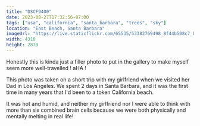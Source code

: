 ```yaml
---
title: "DSCF9400"
date: 2023-08-27T17:32:56-07:00
tags: ["usa", "california", "santa_barbara", "trees", "sky"]
location: "East Beach, Santa Barbara"
imageUrl: "https://live.staticflickr.com/65535/53382769498_8f44b508c7_b.jpg"
width: 4310
height: 2870
---
```


Honestly this is kinda just a filler photo to put in the gallery to make myself seem more well-travelled ! aHA !

This photo was taken on a short trip with my girlfriend when we visited her Dad in Los Angeles. We spent 2 days in Santa Barbara, and it was the first time in many years that I'd been to a token California beach.

It was hot and humid, and neither my girlfriend nor I were able to think with more than six combined brain cells because we were both physically and mentally melting in real life!